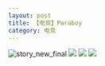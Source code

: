 ```yaml
---
layout: post
title: 【电竞】Paraboy
category: 电竞
---
```

![story_new_final](http://se6jhw04b.hd-bkt.clouddn.com/img/story_new_final_0322.png)
![](http://se6jnduj5.hd-bkt.clouddn.com/img/pel-paraboy-220530-1.jpg)
![](http://se6jnduj5.hd-bkt.clouddn.com/img/pel-paraboy-220530-2.jpg)
![](http://se6jnduj5.hd-bkt.clouddn.com/img/pel-paraboy-220530-3.jpg)